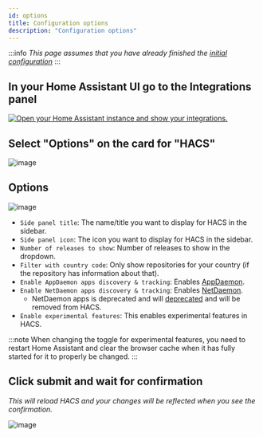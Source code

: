 ```yaml
---
id: options
title: Configuration options
description: "Configuration options"
---
```


:::info
_This page assumes that you have already finished the [initial configuration](/docs/configuration/basic)_
:::

## In your Home Assistant UI go to the Integrations panel

[![Open your Home Assistant instance and show your integrations.](https://my.home-assistant.io/badges/integrations.svg)](https://my.home-assistant.io/redirect/integrations/)

## Select "Options" on the card for "HACS"

![image](/img/option1.png)

## Options

![image](/img/option3.png)

- `Side panel title`: The name/title you want to display for HACS in the sidebar.
- `Side panel icon`: The icon you want to display for HACS in the sidebar.
- `Number of releases to show`: Number of releases to show in the dropdown.
- `Filter with country code`: Only show repositories for your country (if the repository has information about that).
- `Enable AppDaemon apps discovery & tracking`: Enables [AppDaemon](/docs/categories/appdaemon_apps).
- `Enable NetDaemon apps discovery & tracking`: Enables [NetDaemon](/docs/categories/netdaemon_apps).
    - NetDaemon apps is deprecated and will [deprecated](/docs/categories/netdaemon_apps#deprecation-notice) and will be removed from HACS.
- `Enable experimental features`: This enables experimental features in HACS.

:::note
When changing the toggle for experimental features, you need to restart Home Assistant and clear the browser cache when it has fully started for it to properly be changed.
:::

## Click submit and wait for confirmation

_This will reload HACS and your changes will be reflected when you see the confirmation._

![image](/img/option4.png)
